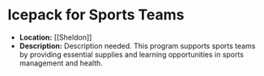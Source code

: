 # Icepack for Sports Teams
- **Location:** [[Sheldon]]
- **Description:** Description needed. This program supports sports teams by providing essential supplies and learning opportunities in sports management and health.
